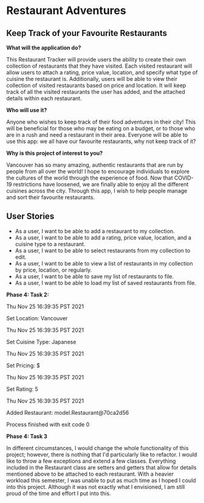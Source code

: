# Restaurant Adventures

## Keep Track of your Favourite Restaurants

**What will the application do?**

This Restaurant Tracker will provide users the ability to create their own collection of restaurants that they have visited. 
Each visited restaurant will allow users to attach a rating, price value, location, and specify
what type of cuisine the restaurant is. Additionally, users will be able to view their collection of visited restaurants based 
on price and location. It will keep track of all the visited restaurants the user has added, and the attached details 
within each restaurant. 

**Who will use it?**

Anyone who wishes to keep track of their food adventures in their city! This will be beneficial for those who may be eating
on a budget, or to those who are in a rush and need a restaurant in their area. Everyone will be able to use this app: 
we all have our favourite restaurants, why not keep track of it? 

**Why is this project of interest to you?**

Vancouver has so many amazing, authentic restaurants that are run by people from all over the world! I 
hope to encourage individuals to explore the cultures of the world through the experience of food. 
Now that COVID-19 restrictions have loosened, we are finally able to enjoy all the different cuisines across the city.
Through this app, I wish to help people manage and sort their favourite restaurants.


## User Stories

- As a user, I want to be able to add a restaurant to my collection.
- As a user, I want to be able to add a rating, price value, location, and a cuisine type to a restaurant.
- As a user, I want to be able to select restaurants from my collection to edit.
- As a user, I want to be able to view a list of restaurants in my collection by price, location, or regularly.
- As a user, I want to be able to save my list of restaurants to file.
- As a user, I want to be able to load my list of saved restaurants from file.

**Phase 4: Task 2:**

Thu Nov 25 16:39:35 PST 2021

Set Location: Vancouver

Thu Nov 25 16:39:35 PST 2021

Set Cuisine Type: Japanese

Thu Nov 25 16:39:35 PST 2021

Set Pricing: $

Thu Nov 25 16:39:35 PST 2021

Set Rating: 5

Thu Nov 25 16:39:35 PST 2021

Added Restaurant: model.Restaurant@70ca2d56

Process finished with exit code 0

**Phase 4: Task 3**

In different circumstances, I would change the whole functionality of this project; however, there is nothing that I'd 
particularly like to refactor. I would like to throw a few exceptions and extend a few classes.
Everything included in the Restaurant class are setters and getters that
allow for details mentioned above to be attached to each restaurant. 
With a heavier workload this semester, I was unable to put as much time as I hoped I could into this project.
Although it was not exactly what I envisioned, I am still proud of the time and effort I put into this.





